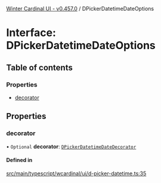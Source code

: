 [Winter Cardinal UI - v0.457.0](../index.md) / DPickerDatetimeDateOptions

# Interface: DPickerDatetimeDateOptions

## Table of contents

### Properties

- [decorator](DPickerDatetimeDateOptions.md#decorator)

## Properties

### decorator

• `Optional` **decorator**: [`DPickerDatetimeDateDecorator`](../index.md#dpickerdatetimedatedecorator)

#### Defined in

[src/main/typescript/wcardinal/ui/d-picker-datetime.ts:35](https://github.com/winter-cardinal/winter-cardinal-ui/blob/v0.457.0/src/main/typescript/wcardinal/ui/d-picker-datetime.ts#L35)
